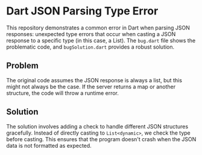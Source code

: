# Dart JSON Parsing Type Error

This repository demonstrates a common error in Dart when parsing JSON responses: unexpected type errors that occur when casting a JSON response to a specific type (in this case, a List).  The `bug.dart` file shows the problematic code, and `bugSolution.dart` provides a robust solution.

## Problem
The original code assumes the JSON response is always a list, but this might not always be the case.  If the server returns a map or another structure, the code will throw a runtime error. 

## Solution
The solution involves adding a check to handle different JSON structures gracefully. Instead of directly casting to `List<dynamic>`, we check the type before casting. This ensures that the program doesn't crash when the JSON data is not formatted as expected. 